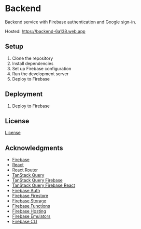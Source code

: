# Backend

Backend service with Firebase authentication and Google sign-in.

Hosted: https://backend-6a138.web.app

## Setup

1. Clone the repository
2. Install dependencies
3. Set up Firebase configuration
4. Run the development server
5. Deploy to Firebase

## Deployment

1. Deploy to Firebase

## License

[License](https://github.com/BilalBaheer/backend/blob/main/LICENSE)

## Acknowledgments

- [Firebase](https://firebase.google.com/)
- [React](https://reactjs.org/)
- [React Router](https://reactrouter.com/)
- [TanStack Query](https://tanstack.com/query)
- [TanStack Query Firebase](https://tanstack.com/query-firebase)
- [TanStack Query Firebase React](https://tanstack.com/query-firebase-react)
- [Firebase Auth](https://firebase.google.com/docs/auth)
- [Firebase Firestore](https://firebase.google.com/docs/firestore)
- [Firebase Storage](https://firebase.google.com/docs/storage)
- [Firebase Functions](https://firebase.google.com/docs/functions)
- [Firebase Hosting](https://firebase.google.com/docs/hosting)
- [Firebase Emulators](https://firebase.google.com/docs/emulator-suite)
- [Firebase CLI](https://firebase.google.com/docs/cli)


